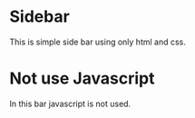 # Sidebar

This is simple side bar using only html and css.

# Not use Javascript

In this bar javascript is not used.
